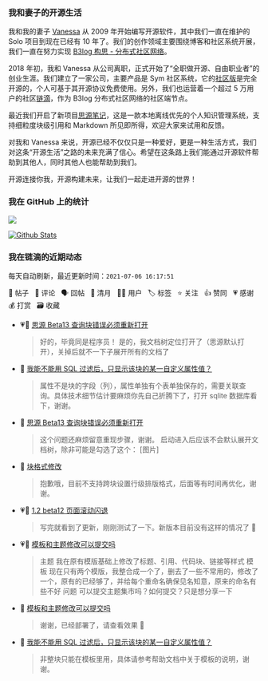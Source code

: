 ### 我和妻子的开源生活

我和我的妻子 [Vanessa](https://github.com/Vanessa219) 从 2009 年开始编写开源软件，其中我们一直在维护的 Solo 项目到现在已经有 10 年了。我们的创作领域主要围绕博客和社区系统开展，我们一直在努力实现 [B3log 构思 - 分布式社区网络](https://ld246.com/article/1546941897596)。

2018 年初，我和 Vanessa 从公司离职，正式开始了“全职做开源、自由职业者”的创业生涯。我们建立了一家公司，主要产品是 Sym 社区系统，它的[社区版](https://github.com/88250/symphony)是完全开源的，个人可基于其开源协议免费使用。另外，我们也运营着一个超过 5 万用户的社区[链滴](https://ld246.com)，作为 B3log 分布式社区网络的社区端节点。

最近我们开启了新项目[思源笔记](https://github.com/siyuan-note/siyuan)，这是一款本地离线优先的个人知识管理系统，支持细粒度块级引用和 Markdown 所见即所得，欢迎大家来试用和反馈。

对我和 Vanessa 来说，开源已经不仅仅只是一种爱好，更是一种生活方式，我们对这条“开源生活”之路的未来充满了信心。希望在这条路上我们能通过开源软件帮助到其他人，同时其他人也能帮助到我们。

开源连接你我，开源构建未来，让我们一起走进开源的世界！

### 我在 GitHub 上的统计

<a title="Hits" target="_blank" href="https://github.com/88250/88250"><img src="https://hits.b3log.org/88250/88250.svg"></a>

[![Github Stats](https://github-readme-stats.vercel.app/api?username=88250&theme=tokyonight&show_icons=true)](https://github.com/88250)

<!--events start -->

### 我在链滴的近期动态

每天自动刷新，最近更新时间：`2021-07-06 16:17:51`

📝 帖子 &nbsp; 💬 评论 &nbsp; 🗣 回帖 &nbsp; 🌙 清月 &nbsp; 👨‍💻 用户 &nbsp; 🏷️ 标签 &nbsp; ⭐️ 关注 &nbsp; 👍 赞同 &nbsp; 💗 感谢 &nbsp; 💰 打赏 &nbsp; 🗃 收藏

* 💗💬 [思源 Beta13 查询块错误必须重新打开](https://ld246.com/article/1625543297032/comment/1625543921959#comments)

  > 好的，毕竟同是程序员！ 是的，我文档树定位打开了（思源默认打开），关掉后就不一下子展开所有的文档了
* 💬 [我能不能用 SQL 过滤后，只显示该块的某一自定义属性值？](https://ld246.com/article/1625533319140/comment/1625543859180#comments)

  > 属性不是块的字段（列），属性单独有个表单独保存的，需要关联查询。具体技术细节估计要麻烦你先自己折腾下了，打开 sqlite 数据库看下，谢谢。
* 💬 [思源 Beta13 查询块错误必须重新打开](https://ld246.com/article/1625543297032/comment/1625543738362#comments)

  > 这个问题还麻烦留意重现步骤，谢谢。 启动进入后应该不会默认展开文档树，除非可能是勾选了这个： [图片]
* 💬 [块格式修改](https://ld246.com/article/1623815270552/comment/1625537401579#comments)

  > 抱歉哦，目前不支持跨块设置行级排版格式，后面等有时间再优化，谢谢。
* 💗💬 [1.2 beta12 页面滚动闪退](https://ld246.com/article/1625496802553/comment/1625498118571#comments)

  > 写完就看到了更新，刚刚测试了一下。新版本目前没有这样的情况了 🎉
* 💗📝 [模板和主题修改可以提交吗](https://ld246.com/article/1625390818991)

  > 主题 我在原有模版基础上修改了标题、引用、代码块、链接等样式 模板 现在只有两个模版，我整合成一个了，删去了一些不常用的，修改了一个，原有的已经够了，并给每个重命名确保见名知意，原来的命名有些不好 问题 可以提交主题集市吗？如何提交？只是想分享一下
* 💬 [模板和主题修改可以提交吗](https://ld246.com/article/1625390818991/comment/1625536746931#comments)

  > 谢谢，已经部署了，请查看效果 🙏
* 💬 [我能不能用 SQL 过滤后，只显示该块的某一自定义属性值？](https://ld246.com/article/1625533319140/comment/1625536324177#comments)

  > 非整块只能在模板里用，具体请参考帮助文档中关于模板的说明，谢谢。


<!--events end -->
